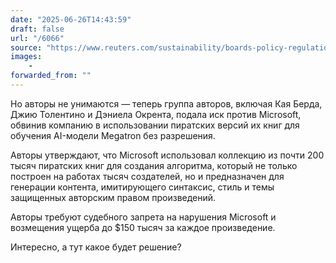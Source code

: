```yaml
---
date: "2025-06-26T14:43:59"
draft: false
url: "/6066"
source: "https://www.reuters.com/sustainability/boards-policy-regulation/microsoft-sued-by-authors-over-use-books-ai-training-2025-06-25/"
images:
    -
forwarded_from: ""
---
```


Но авторы не унимаются — теперь группа авторов, включая Кая Берда, Джию Толентино и Дэниела Окрента, подала иск против Microsoft, обвинив компанию в использовании пиратских версий их книг для обучения AI-модели Megatron без разрешения. 

Авторы утверждают, что Microsoft использовал коллекцию из почти 200 тысяч пиратских книг для создания алгоритма, который не только построен на работах тысяч создателей, но и предназначен для генерации контента, имитирующего синтаксис, стиль и темы защищенных авторским правом произведений.

Авторы требуют судебного запрета на нарушения Microsoft и возмещения ущерба до $150 тысяч за каждое произведение.

Интересно, а тут какое будет решение?
